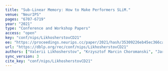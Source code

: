 ```yaml
---
title: "Sub-Linear Memory: How to Make Performers SLiM."
venue: "NeurIPS"
pages: "6707-6719"
year: "2021"
type: "Conference and Workshop Papers"
access: "open"
key: "conf/nips/LikhosherstovCD21"
ee: "https://proceedings.neurips.cc/paper/2021/hash/35309226eb45ec366ca86a4329a2b7c3-Abstract.html"
url: "https://dblp.org/rec/conf/nips/LikhosherstovCD21"
authors: ["Valerii Likhosherstov", "Krzysztof Marcin Choromanski", "Jared Quincy Davis", "Xingyou Song", "Adrian Weller"]
sync_version: 3
cite_key: "conf/nips/LikhosherstovCD21"
---
```

